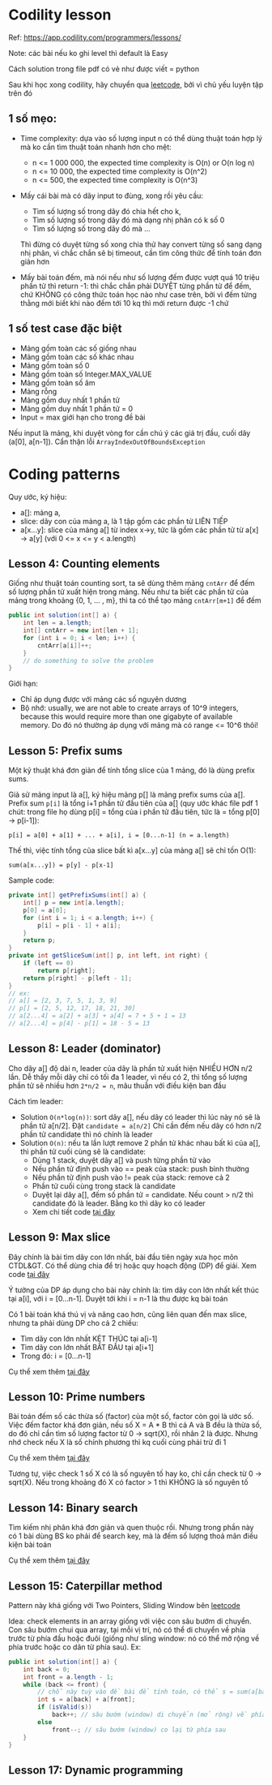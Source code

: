 # Codility lesson

Ref: https://app.codility.com/programmers/lessons/

Note: các bài nếu ko ghi level thì default là Easy

Cách solution trong file pdf có vẻ như được viết = python

Sau khi học xong codility, hãy chuyển qua [leetcode](../../leetcode/README.md), bởi vì chủ yếu luyện tập trên đó

## 1 số mẹo:

- Time complexity: dựa vào số lượng input n có thể dùng thuật toán hợp lý mà ko cần tìm thuật toán nhanh hơn cho mệt:
  - n <= 1 000 000, the expected time complexity is O(n) or O(n log n)
  - n <= 10 000, the expected time complexity is O(n^2)
  - n <= 500, the expected time complexity is O(n^3)
- Mấy cái bài mà có dãy input to đùng, xong rồi yêu cầu:

  - Tìm số lượng số trong dãy đó chia hết cho k,
  - Tìm số lượng số trong dãy đó mà dạng nhị phân có k số 0
  - Tìm số lượng số trong dãy đó mà ...

  Thì đừng có duyệt từng số xong chia thử hay convert từng số sang dạng nhị phân, vì chắc chắn sẽ
  bị timeout, cần tìm công thức để tính toán đơn giản hơn

- Mấy bài toán đếm, mà nói nếu như số lượng đếm được vượt quá 10 triệu phần tử thì return -1: thì chắc chắn phải DUYỆT từng phần tử để đếm, chứ KHÔNG có công thức toán học nào như case trên, bởi vì đếm từng thằng mới biết khi nào đếm tới 10 kq thì mới return được -1 chứ

## 1 số test case đặc biệt

- Mảng gồm toàn các số giống nhau
- Mảng gồm toàn các số khác nhau
- Mảng gồm toàn số 0
- Mảng gồm toàn số Integer.MAX_VALUE
- Mảng gồm toàn số âm
- Mảng rỗng
- Mảng gồm duy nhất 1 phần tử
- Mảng gồm duy nhất 1 phần tử = 0
- Input = max giới hạn cho trong đề bài

Nếu input là mảng, khi duyệt vòng for cần chú ý các giá trị đầu, cuối dãy (a[0], a[n-1]). Cẩn thận lỗi `ArrayIndexOutOfBoundsException`

# Coding patterns

Quy ước, ký hiệu:

- a[]: mảng a,
- slice: dãy con của mảng a, là 1 tập gồm các phần tử LIÊN TIẾP
- a[x...y]: slice của mảng a[] từ index x->y, tức là gồm các phần tử từ a[x] -> a[y] (với 0 <= x <= y < a.length)

## Lesson 4: Counting elements

Giống như thuật toán counting sort, ta sẽ dùng thêm mảng `cntArr` để đếm số lượng phần tử xuất hiện trong mảng. Nếu như ta biết các phần tử của mảng trong khoảng {0, 1, ... , m}, thì ta có thể tạo mảng `cntArr[m+1]` để đếm

```java
public int solution(int[] a) {
    int len = a.length;
    int[] cntArr = new int[len + 1];
    for (int i = 0; i < len; i++) {
        cntArr[a[i]]++;
    }
    // do something to solve the problem
}
```

Giới hạn:

- Chỉ áp dụng được với mảng các số nguyên dương
- Bộ nhớ: usually, we are not able to create arrays of 10^9 integers, because this would require more than one gigabyte of available memory. Do đó nó thường áp dụng với mảng mà có range <= 10^6 thôi!

## Lesson 5: Prefix sums

Một kỹ thuật khá đơn giản để tính tổng slice của 1 mảng, đó là dùng prefix sums.

Giả sử mảng input là a[], ký hiệu mảng p[] là mảng prefix sums của a[]. Prefix sum `p[i]` là tổng i+1 phần tử đầu tiên của a[] (quy ước khác file pdf 1 chút: trong file họ dùng p[i] = tổng của i phần tử đầu tiên, tức là = tổng p[0] -> p[i-1]):

```
p[i] = a[0] + a[1] + ... + a[i], i = [0...n-1] (n = a.length)
```

Thế thì, việc tính tổng của slice bất kì a[x...y] của mảng a[] sẽ chỉ tốn O(1):

```
sum(a[x...y]) = p[y] - p[x-1]
```

Sample code:

```java
private int[] getPrefixSums(int[] a) {
    int[] p = new int[a.length];
    p[0] = a[0];
    for (int i = 1; i < a.length; i++) {
        p[i] = p[i - 1] + a[i];
    }
    return p;
}
private int getSliceSum(int[] p, int left, int right) {
    if (left == 0)
        return p[right];
    return p[right] - p[left - 1];
}
// ex:
// a[] = [2, 3, 7, 5, 1, 3, 9]
// p[] = [2, 5, 12, 17, 18, 21, 30]
// a[2...4] = a[2] + a[3] + a[4] = 7 + 5 + 1 = 13
// a[2...4] = p[4] - p[1] = 18 - 5 = 13
```

## Lesson 8: Leader (dominator)

Cho dãy a[] độ dài n, leader của dãy là phần tử xuất hiện NHIỀU HƠN n/2 lần. Dễ thấy mỗi dãy chỉ có tối đa 1 leader, vì nếu có 2, thì tổng số lượng phần tử sẽ nhiều hơn `2*n/2 = n`, mâu thuẫn với điều kiện ban đầu

Cách tìm leader:

- Solution `O(n*log(n))`: sort dãy a[], nếu dãy có leader thì lúc này nó sẽ là phần tử a[n/2]. Đặt `candidate = a[n/2]` Chỉ cần đếm nếu dãy có hơn n/2 phần tử candidate thì nó chính là leader
- Solution `O(n)`: nếu ta lần lượt remove 2 phần tử khác nhau bất kì của a[], thì phần tử cuối cùng sẽ là candidate:
  - Dùng 1 stack, duyệt dãy a[] và push từng phần tử vào
  - Nếu phần tử định push vào == peak của stack: push bình thường
  - Nếu phần tử định push vào != peak của stack: remove cả 2
  - Phần tử cuối cùng trong stack là candidate
  - Duyệt lại dãy a[], đếm số phần tử = candidate. Nếu count > n/2 thì candidate đó là leader. Bằng ko thì dãy ko có leader
  - Xem chi tiết code [tại đây](./l8/Dominator.java)

## Lesson 9: Max slice

Đây chính là bài tìm dãy con lớn nhất, bài đầu tiên ngày xưa học môn CTDL&GT. Có thể dùng chia để trị hoặc quy hoạch động (DP) để giải. Xem code [tại đây](./l9/MaxSliceSum.java)

Ý tưởng của DP áp dụng cho bài này chính là: tìm dãy con lớn nhất kết thúc tại a[i], với i = [0...n-1]. Duyệt tới khi i = n-1 là thu được kq bài toán

Có 1 bài toán khá thú vị và nâng cao hơn, cũng liên quan đến max slice, nhưng ta phải dùng DP cho cả 2 chiều:

- Tìm dãy con lớn nhất KÉT THÚC tại a[i-1]
- Tìm dãy con lớn nhất BẮT ĐẦU tại a[i+1]
- Trong đó: i = [0...n-1]

Cụ thể xem thêm [tại đây](./l9/MaxDoubleSliceSum.java)

## Lesson 10: Prime numbers

Bài toán đếm số các thừa số (factor) của một số, factor còn gọi là ước số. Việc đếm factor khá đơn giản, nếu số X = A \* B thì cả A và B đều là thừa số, do đó chỉ cần tìm số lượng factor từ 0 -> sqrt(X), rồi nhân 2 là được. Nhưng nhớ check nếu X là số chính phương thì kq cuối cùng phải trừ đi 1

Cụ thể xem thêm [tại đây](./l10/CountFactors.java)

Tương tự, việc check 1 số X có là số nguyên tố hay ko, chỉ cần check từ 0 -> sqrt(X). Nếu trong khoảng đó X có factor > 1 thì KHÔNG là số nguyên tố

## Lesson 14: Binary search

Tìm kiếm nhị phân khá đơn giản và quen thuộc rồi. Nhưng trong phần này có 1 bài dùng BS ko phải để search key, mà là đếm số lượng thoả mãn điều kiện bài toán

Cụ thể xem thêm [tại đây](./l14/MinMaxDivision.java)

## Lesson 15: Caterpillar method

Pattern này khá giống với Two Pointers, Sliding Window bên [leetcode](../../leetcode/README.md)

Idea: check elements in an array giống với việc con sâu bướm di chuyển. Con sâu bướm chui qua array, tại mỗi vị trí, nó có thể di chuyển về phía trước từ phía đầu hoặc đuôi (giống như sling window: nó có thể mở rộng về phía trước hoặc co dãn từ phía sau). Ex:

```java
public int solution(int[] a) {
    int back = 0;
    int front = a.length - 1;
    while (back <= front) {
        // chỗ này tuỳ vào đề bài để tính toán, có thể s = sum(a[back] -> a[front])...
        int s = a[back] + a[front];
        if (isValid(s))
            back++; // sâu bướm (window) di chuyển (mở rộng) về phía trước
        else
            front--; // sâu bướm (window) co lại từ phía sau
    }
}
```

## Lesson 17: Dynamic programming
